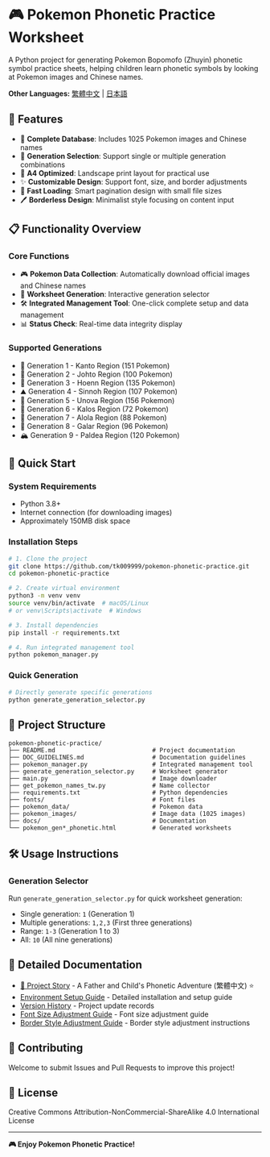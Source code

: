 # 🎮 Pokemon Phonetic Practice Worksheet

A Python project for generating Pokemon Bopomofo (Zhuyin) phonetic symbol practice sheets, helping children learn phonetic symbols by looking at Pokemon images and Chinese names.

**Other Languages:** [繁體中文](../../README.md) | [日本語](README_ja.md)

## 🌟 Features

- 📸 **Complete Database**: Includes 1025 Pokemon images and Chinese names
- 🎯 **Generation Selection**: Support single or multiple generation combinations
- 📄 **A4 Optimized**: Landscape print layout for practical use
- ✨ **Customizable Design**: Support font, size, and border adjustments
- 🚀 **Fast Loading**: Smart pagination design with small file sizes
- 🖊️ **Borderless Design**: Minimalist style focusing on content input

## 📋 Functionality Overview

### Core Functions
- 🎮 **Pokemon Data Collection**: Automatically download official images and Chinese names
- 📝 **Worksheet Generation**: Interactive generation selector
- 🛠️ **Integrated Management Tool**: One-click complete setup and data management
- 📊 **Status Check**: Real-time data integrity display

### Supported Generations
- 🌱 Generation 1 - Kanto Region (151 Pokemon)
- 🌸 Generation 2 - Johto Region (100 Pokemon)  
- 🌊 Generation 3 - Hoenn Region (135 Pokemon)
- ⛰️ Generation 4 - Sinnoh Region (107 Pokemon)
- 🌆 Generation 5 - Unova Region (156 Pokemon)
- 🌺 Generation 6 - Kalos Region (72 Pokemon)
- 🌴 Generation 7 - Alola Region (88 Pokemon)
- 🏰 Generation 8 - Galar Region (96 Pokemon)
- 🏔️ Generation 9 - Paldea Region (120 Pokemon)

## 🚀 Quick Start

### System Requirements
- Python 3.8+
- Internet connection (for downloading images)
- Approximately 150MB disk space

### Installation Steps
```bash
# 1. Clone the project
git clone https://github.com/tk009999/pokemon-phonetic-practice.git
cd pokemon-phonetic-practice

# 2. Create virtual environment
python3 -m venv venv
source venv/bin/activate  # macOS/Linux
# or venv\Scripts\activate  # Windows

# 3. Install dependencies
pip install -r requirements.txt

# 4. Run integrated management tool
python pokemon_manager.py
```

### Quick Generation
```bash
# Directly generate specific generations
python generate_generation_selector.py
```

## 📁 Project Structure

```
pokemon-phonetic-practice/
├── README.md                           # Project documentation
├── DOC_GUIDELINES.md                   # Documentation guidelines
├── pokemon_manager.py                  # Integrated management tool
├── generate_generation_selector.py     # Worksheet generator
├── main.py                             # Image downloader
├── get_pokemon_names_tw.py             # Name collector
├── requirements.txt                    # Python dependencies
├── fonts/                              # Font files
├── pokemon_data/                       # Pokemon data
├── pokemon_images/                     # Image data (1025 images)
├── docs/                               # Documentation
└── pokemon_gen*_phonetic.html          # Generated worksheets
```

## 🛠️ Usage Instructions

### Generation Selector
Run `generate_generation_selector.py` for quick worksheet generation:

- Single generation: `1` (Generation 1)
- Multiple generations: `1,2,3` (First three generations)
- Range: `1-3` (Generation 1 to 3)
- All: `10` (All nine generations)

## 📖 Detailed Documentation

- [📖 Project Story](../../STORY.md) - A Father and Child's Phonetic Adventure (繁體中文) ⭐
- [Environment Setup Guide](../SETUP.md) - Detailed installation and setup guide
- [Version History](../CHANGELOG.md) - Project update records
- [Font Size Adjustment Guide](../字級調整對照表.md) - Font size adjustment guide
- [Border Style Adjustment Guide](../虛線框調整指南.md) - Border style adjustment instructions

## 🤝 Contributing

Welcome to submit Issues and Pull Requests to improve this project!

## 📄 License

Creative Commons Attribution-NonCommercial-ShareAlike 4.0 International License

---

**🎮 Enjoy Pokemon Phonetic Practice!** 